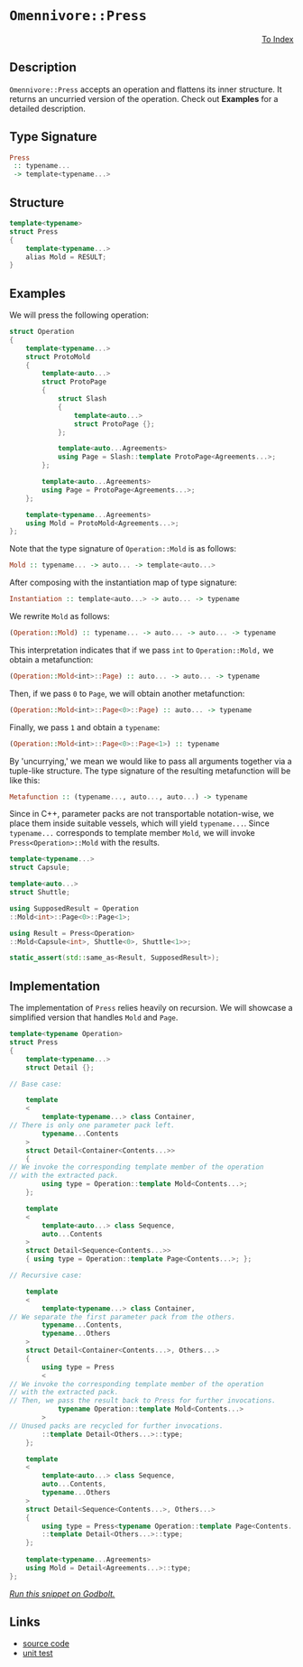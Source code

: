 <!-- Copyright 2024 Feng Mofan
SPDX-License-Identifier: Apache-2.0 -->

# `Omennivore::Press`

<p style='text-align: right;'><a href="../../../facilities/metafunctions.md#omennivore-press">To Index</a></p>

## Description

`Omennivore::Press` accepts an operation and flattens its inner structure. It returns an uncurried version of the operation. Check out **Examples** for a detailed description.

## Type Signature

```Haskell
Press
 :: typename...
 -> template<typename...>
```

## Structure

```C++
template<typename>
struct Press
{
    template<typename...>
    alias Mold = RESULT;
}
```

## Examples

We will press the following operation:

```C++
struct Operation
{
    template<typename...>
    struct ProtoMold
    {
        template<auto...>
        struct ProtoPage 
        {
            struct Slash
            {
                template<auto...>
                struct ProtoPage {};
            };

            template<auto...Agreements>
            using Page = Slash::template ProtoPage<Agreements...>;
        };

        template<auto...Agreements>
        using Page = ProtoPage<Agreements...>;
    };

    template<typename...Agreements>
    using Mold = ProtoMold<Agreements...>;
};
```

Note that the type signature of `Operation::Mold` is as follows:

```Haskell
Mold :: typename... -> auto... -> template<auto...>
```

After composing with the instantiation map of type signature:

```Haskell
Instantiation :: template<auto...> -> auto... -> typename
```

We rewrite `Mold` as follows:

```Haskell
(Operation::Mold) :: typename... -> auto... -> auto... -> typename
```

This interpretation indicates that if we pass `int` to `Operation::Mold,` we obtain a metafunction:

```Haskell
(Operation::Mold<int>::Page) :: auto... -> auto... -> typename
```

Then, if we pass `0` to `Page`, we will obtain another metafunction:

```Haskell
(Operation::Mold<int>::Page<0>::Page) :: auto... -> typename
```

Finally, we pass `1` and obtain a `typename`:

```Haskell
(Operation::Mold<int>::Page<0>::Page<1>) :: typename
```

By 'uncurrying,' we mean we would like to pass all arguments together via a tuple-like structure.
The type signature of the resulting metafunction will be like this:

```Haskell
Metafunction :: (typename..., auto..., auto...) -> typename
```

Since in C++, parameter packs are not transportable notation-wise, we place them inside suitable vessels, which will yield `typename...`. Since `typename...` corresponds to template member `Mold`, we will invoke `Press<Operation>::Mold` with the results.

```C++
template<typename...>
struct Capsule;

template<auto...>
struct Shuttle;

using SupposedResult = Operation
::Mold<int>::Page<0>::Page<1>;

using Result = Press<Operation>
::Mold<Capsule<int>, Shuttle<0>, Shuttle<1>>;

static_assert(std::same_as<Result, SupposedResult>);
```

## Implementation

The implementation of `Press` relies heavily on recursion.
We will showcase a simplified version that handles `Mold` and `Page`.

```C++
template<typename Operation>
struct Press
{
    template<typename...>
    struct Detail {};

// Base case:

    template
    <
        template<typename...> class Container,
// There is only one parameter pack left.
        typename...Contents
    >
    struct Detail<Container<Contents...>>
    {
// We invoke the corresponding template member of the operation
// with the extracted pack.
        using type = Operation::template Mold<Contents...>; 
    };

    template
    <
        template<auto...> class Sequence,
        auto...Contents
    >
    struct Detail<Sequence<Contents...>>
    { using type = Operation::template Page<Contents...>; };

// Recursive case:

    template
    <
        template<typename...> class Container,
// We separate the first parameter pack from the others.
        typename...Contents,
        typename...Others
    >
    struct Detail<Container<Contents...>, Others...>
    {
        using type = Press
        <
// We invoke the corresponding template member of the operation
// with the extracted pack.
// Then, we pass the result back to Press for further invocations.
            typename Operation::template Mold<Contents...>
        >
// Unused packs are recycled for further invocations.
        ::template Detail<Others...>::type;
    };

    template
    <
        template<auto...> class Sequence,
        auto...Contents,
        typename...Others
    >
    struct Detail<Sequence<Contents...>, Others...>
    {
        using type = Press<typename Operation::template Page<Contents...>>
        ::template Detail<Others...>::type;
    };
    
    template<typename...Agreements>
    using Mold = Detail<Agreements...>::type;
};
```

[*Run this snippet on Godbolt.*](https://godbolt.org/#z:OYLghAFBqd5QCxAYwPYBMCmBRdBLAF1QCcAaPECAMzwBtMA7AQwFtMQByARg9KtQYEAysib0QXACx8BBAKoBnTAAUAHpwAMvAFYTStJg1DIApACYAQuYukl9ZATwDKjdAGFUtAK4sGISQBspK4AMngMmAByPgBGmMQgAQCspAAOqAqETgwe3r7%2BQemZjgJhEdEscQnJtpj2JQxCBEzEBLk%2BfoG19dlNLQRlUbHxiSkKza3t%2BV3j/YMVVaMAlLaoXsTI7BwEmCypBjsmAMxuBACeqYysmADUAPKXxEwNx9gmGgCC48ReDjfKxEwCgU7w%2BJgA7FZPjcYTcdnsDphjqcLlc2AA6TGvUGwm7fX4EG4AEUwzToNwhVnBROOULBnwA9AybhYmEobqIlCBQTjYfD9s8kdDYcjebiYfzEcjzpdmBisUdsByDMCbh5BExwvFSKCmTcACoIeK3PAKG4CWhnc0RG6pFrXHbEW1MZAAaxu9CoBHRYvFMrRmEx6PVO0EIOFMOxEbxBB%2BfxJZNoyJDmoixGTskYBAUQexit9lN1zIA6iaGAA3VCu24EI0ckiAhTpBj4Ixw3YCnY3NiVeLmqhwuuoR7PbJFm4Ad0ICEHt0wqljLp26Gdbp90dxXkybf9FKORPuI4aIBAksFNwAsp50BnBFmcwq3kcLBToxCac%2BedGz4c3ydfbiP5IicTBeEQuaKsqbJmkImAAI5eIwmw6husKgeBmIhveBb5tG%2BLxqSmpJicsEIUhwFuFhYYQU%2BbxvpCNxbuEwBwqie4Hg88Sjs4p4doi/xMMAFFUdmNG0hS1K0l%2BHx6gASpgyDrJk5a3Jy7DSYBfGCjhbgAXyWmHCc/pyoGj5QaqKZamQ46lnimB2k8Xa1rcNDEOMzpPGwjqru6VDEKgLCzuazlueuHzinyqImUGIkKCh4URaxsrXEGdwheGCWRrhmUxnGhIJkRt5kmmRX3jRpD3OlYn0XSiWMduLG7scB4AkCGV1aKjIlmWlbVkFaDEI2zato1Bm3D2VT9kFw5cS8XWTtOQXzouDiYCudpruOhqMBVE63HaqrOTcjZeLQhIxC67pEP8jZmvwTpUOsIU3OElaiA0OZ6RFxnXIes3ZCeQGXtepXUY%2BX17nRMnMnIDBbmtPlmi0tyAsgZzIPQK73Tcj2tEaTqvag73ZJ9qEwoDY3EoRdDIml%2BMPj6iqA6iUn0R%2BdK%2BkBOkQ1zIFgagNHmTB8GIQwyEQ%2BhAuYZmYbxXVP3yuidPxO1IrZbi%2BH5dTxFuKRoubKDomPhVyuheDNUQ0xO5sc1N1tdKUW/ZxjkA7xCLnsognCTLRuM7REMU%2B7XYFTTJymwzrzM5crM5e%2BMe4pzY0O8lisfMAgK7Nh6uwlbLFXrQK62yHOtpxnbBg37UfARzkmfp8uoAFRN83LcMo3Tf6tgQj6s3beMi3A8N339JgmYRzhBjXhYHubhgXQhBnFGI%2Ba39LsCDykKJ0HFEK6Zfu%2BivAKoEQ%2Bc3hbZPttvyKS9VOUa7GBI3cfqCe0Jr53yKm8X/feU3EIKoIAhgnL%2BH86oSiTnzDC%2B9v6JUPv5Igr9biFlrrVMBkYUEaTQZfTsFEb6YlLpgTOYYl5YPqsxASb9bb/zZEgN2OCn4IK9siAhRDfZ5lQRFOOdcR7ywgW4PB6IWHl2zCQxKucKFIP3Awl%2BTCThCLKuDbhwD2aYPAVfIyjtU7p0IcIkE2cYTiNPuxaRp9mHaNYRHfM3CuEc0%2BLzFEKc95LxXvw1IChTrV2kvYgRziH5/CEAgMCBB6Ax1BOIoQXhUhFDWvJdxZ1jHO24gwUEJ5TEnHCAQSOIBEHIg0FknJJwuDsOkuI2Jp1CS21asCWmR4xzZVSSDE4ri4kUQya8CqASgkhJOHkxUHTAkEGCRRIpViny2K%2BM0RwyAAD60F4gEAgOMdAJ4FDXFmXotwZSzodMidE9AWzMmKiWDHDgKxaCcCSLwPw3BeCoE4LpSw1g8RrA2EgsePBSAEE0KclYroQBJEkOiDQkguDgiOBoJIGgzABACGYAAHHC/QnBJC8BYBIDQGhSDXK0KQO5HBeAKBAJir5HAtArDgLAGAiAQBrAIKkMC5BKBoD2HQeIkRricFUHCgIABaAIkgbjAGQMgG4Uh0RmF4GtQgJA8DLK4DIQQIgxDsCkAq%2BQSg1DfNILoeVE4nipE4DwM5FyrlarxXcMC9LCSoAHFy3l/LBXCtFYCswNwIAeBZfQJ05gjhcCWLwElZLSAQCQMy1IrKyAUAgGGiNIBgBSDMHwOgjpCUQBiFqmI4QWhnENbwTNzBiBnDuDEbQCkSUfOZcIu4DBLRaqwDELwwB%2BG0FoISm5pAsAsEMMAcQpLeD4FRo4FSbacXzgUmBLYHyMl1C1bQPAMQniFo8FgLVsY8BovbSpYgMQMiYBJF2owc6jDfJWFQAwwAFAADU8CYAnJxa5Hz%2BCKtEOIVVT71UqHUH27VegDDHtMI8yw%2Bh52EsgCsYcH1OA8qWc1ADVhLBmBxagLdxBZVAngCsOwZaAYQFcFMPw8rQhagWCMeVRQsgCHw3ocjDR5jDASPKrDDhegTDaJ4DoegmMND6K0OjvYGO2FY1RxjrG%2BOLD9asdYmwJDGo4JcrFZrOA3DtXygVQqRVitdRAXA0rvXvP9Z8k9KwjRMCwAkCAvz/BHHRAATiOOCSQwKzCBAxUkAINmkUcBRaQNFvr0QBC4AEOFNm4WBYBVwJIdmgjYtuZwAlRLDN9vJVSkNNLLUMqjTGr17K2CcBaCwcs4IeVMCgm2LgNn0RcCBZK/ARBUNyrVUq190h32KE/Vq3Qia9VMANTc2T8mYu4s4BaulYEpr5cK8V0rLFyuVaBW6j14avUUjHmYAzgbTnBtDQFJb2pMs7djRNorGNu3la4JimgZ0VaUHTd%2B/N2bc2kHu4W4tpaHCPcrVmattbv31sbc21tj3O3dt7Tigd2Hh1arHYpHYj3p3nO/XOhd2bl1bBxWujdHyt07qUPukHzET18HPVem9d7ZSPffU1lVLXZBtc1d%2Bzr%2Bhu0oGsNYYDMRQMWdxakSDHBoMEBvPuOD1hEO3JQ2hznmG6jYecLhlswnggtjE6RtIGQKM5HY/kMjavaPEfo5x6XzGBA8bY3kAj3QZeNFE3r/jnGhOa/N7MXjNvxOYZedJiTCOBuKY4DcI7U2TtlYq1VjQbqdN1ZW769bRnSAmbM5QWT3nfMVeBeCSL4IwWSGc/y%2BVg28XxeJYTil1LaVWsZdGg72WOUcHyw6lgChywivLLNxE4wau6dlXoSnL7qdqrp1%2BnFugjikG671o1nnvffvNel61A5a8Cvr43m4zeKut8JO6yvfYfVHGj0lrbKBN%2BRqZYfkAjeonTJX9MtfsziAsH5Umq7bkbsZqzYWx7z2i0lrLR9gKVaa05t%2B0wAbSbTEEB3bWB0PTR37TwEHTwEh2/WhwnThzvARxxSR0XTOFR1XVQ0x14Gx13Tx0PQJz3zPUEhJ1vXvQp1kCpwkBp0EH7w6xAGHz/WMFZyAyR0l2515wZCWRZ0AwsFF1xXFywE4K4xwzwwdz0CI3KH1212KGyAVxo2yGVwEzEON3tzNwNx6HULmBdxVyd1Nw4xE10JkNtwkwUHdxVX61NSnyU3n27Abybxb0FHcm01qxIEjz9QDRjzjxGC5wRyTxADMAqyOCOCSEhRBQxVCPBCCwU1sPxVsASw2yWEs0kCSFsySDhWhRs0kBszBXsy4GYM4COBsKQzi0SzJVkwlTiLKISOSJWC3UyGcEkCAA%3D)

## Links

- [source code](../../../../conceptrodon/omennivore/press.hpp)
- [unit test](../../../../tests/unit/metafunctions/omennivore/press.test.hpp)
